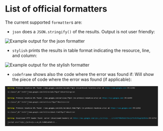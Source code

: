 # List of official formatters

The current supported `formatter`s are:

* `json` does a `JSON.stringify()` of the results. Output
  is not user friendly:

![Example output for the json formatter](./json-output.png)

* `stylish` prints the results in table format indicating the resource, line,
  and column:

![Example output for the stylish formatter](./stylish-output.png)

* `codeframe` shows also the code where the error was found if: Will show the
  piece of code where the error was found (if applicable):

![Example output for the codeframe formatter](./codeframe.png)
